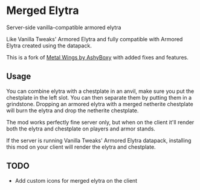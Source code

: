 # Merged Elytra
Server-side vanilla-compatible armored elytra

Like Vanilla Tweaks' Armored Elytra and fully compatible with Armored Elytra created using the datapack.

This is a fork of [Metal Wings by AshyBoxy](https://github.com/AshyBoxy/MetalWings) with added fixes and features.

## Usage
You can combine elytra with a chestplate in an anvil, make sure you put the chestplate in the left slot. You can 
then separate them by putting them in a grindstone. Dropping an armored elytra with a merged netherite chestplate 
will burn the elytra and drop the netherite chestplate.

The mod works perfectly fine server only, but when on the client it'll render both the elytra and chestplate on 
players and armor stands.

If the server is running Vanilla Tweaks' Armored Elytra datapack, installing this mod on your client will render 
the elytra and chestplate.

## TODO
 - Add custom icons for merged elytra on the client
